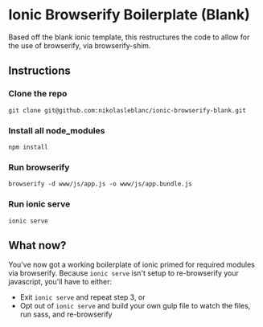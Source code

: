 # Ionic Browserify Boilerplate (Blank)

Based off the blank ionic template, this restructures the code to allow for the use of browserify, via browserify-shim.

## Instructions

### Clone the repo

```
git clone git@github.com:nikolasleblanc/ionic-browserify-blank.git
```

### Install all node_modules

```
npm install
```

### Run browserify

```
browserify -d www/js/app.js -o www/js/app.bundle.js
```

### Run ionic serve

```
ionic serve
```

## What now?

You've now got a working boilerplate of ionic primed for required modules via browserify. Because `ionic serve` isn't setup to re-browserify your javascript, you'll have to either:

- Exit `ionic serve` and repeat step 3, or
- Opt out of `ionic serve` and build your own gulp file to watch the files, run sass, and re-browserify



